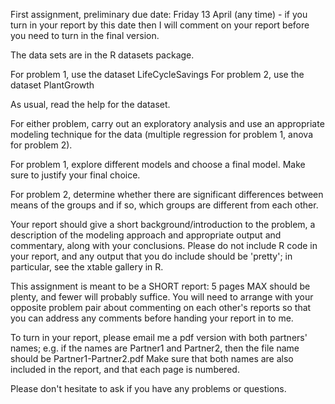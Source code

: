 First assignment, preliminary due date: Friday 13 April (any time) - if you turn in your report by this date then I will comment on your report before you need to turn in the final version. 

The data sets are in the R datasets package. 

For problem 1, use the dataset LifeCycleSavings 
For problem 2, use the dataset PlantGrowth 

As usual, read the help for the dataset. 

For either problem, carry out an exploratory analysis and use an appropriate modeling technique for the data (multiple regression for problem 1, anova for problem 2). 

For problem 1, explore different models and choose a final model. Make sure to justify your final choice. 

For problem 2, determine whether there are significant differences between means of the groups and if so, which groups are different from each other. 

Your report should give a short background/introduction to the problem, a description of the modeling approach and appropriate output and commentary, along with your conclusions. Please do not include R code in your report, and any output that you do include should be 'pretty'; in particular, see the xtable gallery in R. 

This assignment is meant to be a SHORT report: 5 pages MAX should be plenty, and fewer will probably suffice. You will need to arrange with your opposite problem pair about commenting on each other's reports so that you can address any comments before handing your report in to me. 

To turn in your report, please email me a pdf version with both partners' names; e.g. if the names are Partner1 and Partner2, then the file name should be 
Partner1-Partner2.pdf
Make sure that both names are also included in the report, and that each page is numbered. 

Please don't hesitate to ask if you have any problems or questions. 
